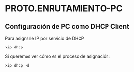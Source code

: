 # PROTO.ENRUTAMIENTO-PC

## Configuración de PC como DHCP Client

Para asignarle IP por servicio de DHCP

    >ip dhcp

Si queremos ver cómo es el proceso de asignación:

    >ip dhcp -d

